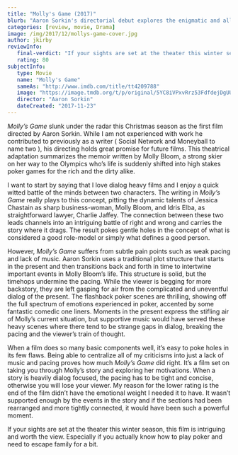```yaml
---
title: "Molly's Game (2017)"
blurb: "Aaron Sorkin's directorial debut explores the enigmatic and alluring character of Molly Bloom."
categories: [review, movie, Drama]
image: /img/2017/12/mollys-game-cover.jpg
author: jkirby
reviewInfo:
   final-verdict: "If your sights are set at the theater this winter season, this film is intriguing and worth the view."
   rating: 80
subjectInfo:
   type: Movie
   name: "Molly's Game"
   sameAs: "http://www.imdb.com/title/tt4209788"
   image: "https://image.tmdb.org/t/p/original/5YC8iVPxvRrz53FdfdejDgUUk2k.jpg"
   director: "Aaron Sorkin"
   dateCreated: "2017-11-23"
---
```



*Molly’s Game* slunk under the radar this Christmas season as the first film directed by Aaron Sorkin. While I am not experienced with work he contributed to previously as a writer ( Social Network and Moneyball to name two ), his directing holds great promise for future films. This theatrical adaptation summarizes the memoir written by Molly Bloom, a strong skier on her way to the Olympics who’s life is suddenly shifted into high stakes poker games for the rich and the dirty alike.

I want to start by saying that I love dialog heavy films and I enjoy a quick witted battle of the minds between two characters. The writing in *Molly’s Game* really plays to this concept, pitting the dynamic talents of Jessica Chastain as sharp business-woman, Molly Bloom, and Idris Elba, as straightforward lawyer, Charlie Jaffey. The connection between these two leads channels into an intriguing battle of right and wrong and carries the story where it drags. The result pokes gentle holes in the concept of what is considered a good role-model or simply what defines a good person.

However, *Molly’s Game* suffers from subtle pain points such as weak pacing and lack of music. Aaron Sorkin uses a traditional plot structure that starts in the present and then transitions back and forth in time to intertwine important events in Molly Bloom’s life. This structure is solid, but the timehops undermine the pacing. While the viewer is begging for more backstory, they are left gasping for air from the complicated and uneventful dialog of the present. The flashback poker scenes are thrilling, showing off the full spectrum of emotions experienced in poker, accented by some fantastic comedic one liners. Moments in the present express the stifling air of Molly’s current situation, but supportive music would have served these heavy scenes where there tend to be strange gaps in dialog, breaking the pacing and the viewer’s train of thought.

When a film does so many basic components well, it’s easy to poke holes in its few flaws. Being able to centralize all of my criticisms into just a lack of music and pacing proves how much *Molly’s Game* did right. It’s a film set on taking you through Molly’s story and exploring her motivations. When a story is heavily dialog focused, the pacing has to be tight and concise, otherwise you will lose your viewer. My reason for the lower rating is the end of the film didn’t have the emotional weight I needed it to have. It wasn’t supported enough by the events in the story and if the sections had been rearranged and more tightly connected, it would have been such a powerful moment.

If your sights are set at the theater this winter season, this film is intriguing and worth the view. Especially if you actually know how to play poker and need to escape family for a bit.
